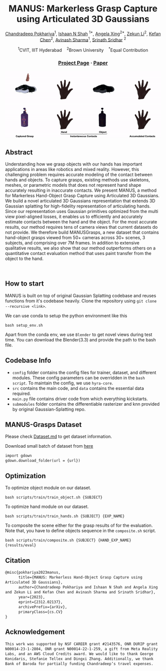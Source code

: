 <div align="center">

# <b>MANUS</b>: Markerless Grasp Capture using Articulated 3D Gaussians

[Chandradeep Pokhariya](https://coreqode.github.io/)<sup>1</sup>, [Ishaan N Shah](https://ishaanshah.xyz/) <sup>1*</sup>, [Angela Xing](https://xing-angela.github.io/)<sup>2*</sup>, [Zekun Li](https://kunkun0w0.github.io/)<sup>2</sup>, [Kefan Chen](https://arthurchen0518.github.io/)<sup>2</sup>, [Avinash Sharma](https://3dcomputervision.github.io/about/)<sup>1</sup>, [Srinath Sridhar](https://cs.brown.edu/people/ssrinath/) <sup>2</sup>

<sup>1</sup>CVIT, IIIT Hyderabad &nbsp;&nbsp; <sup>2</sup>Brown University &nbsp;&nbsp; <sup>*</sup>Equal Contribution 

### [Project Page](https://ivl.cs.brown.edu/research/manus.html) · [Paper](https://arxiv.org/pdf/2312.02137)

</div>

<img src="./assets/teaser.gif" width="1000" alt="Teaser Animation">

<br>

## Abstract
Understanding how we grasp objects with our hands has important applications in areas like robotics and mixed reality. However, this challenging problem requires accurate modeling of the contact between hands and objects. To capture grasps, existing methods use skeletons, meshes, or parametric models that does not represent hand shape accurately resulting in inaccurate contacts. We present MANUS, a method for Markerless Hand-Object Grasp Capture using Articulated 3D Gaussians. We build a novel articulated 3D Gaussians representation that extends 3D Gaussian splatting for high-fidelity representation of articulating hands. Since our representation uses Gaussian primitives optimized from the multi view pixel-aligned losses, it enables us to efficiently and accurately estimate contacts between the hand and the object. For the most accurate results, our method requires tens of camera views that current datasets do not provide. We therefore build MANUSGrasps, a new dataset that contains hand-object grasps viewed from 50+ cameras across 30+ scenes, 3 subjects, and comprising over 7M frames. In addition to extensive qualitative results, we also show that our method outperforms others on a quantitative contact evaluation method that uses paint transfer from the object to the hand.

<br> 

## How to start
MANUS is built on top of original Gaussian Splatting codebase and reuses functions from it's codebase heavily. 
Clone the repository using `git clone --recursive <link>`. 

We can use conda to setup the python environment like this
```
bash setup_env.sh
```

Apart from the conda env, we use `Blender` to get novel views during test time. You can download the Blender(3.3) and provide the path to the bash file. 

## Codebase Info
- `config` folder contains the config files for trainer, dataset, and different modules. These config parameters can be overridden in the `bash script`. To maintain the config, we use `hyra-core`.
- `src` contains the main code, and `data` contains the essential data required. 
- `main.py` file contains driver code from which everything kickstarts. 
- `submodules` folder contains the differentiable rasterizer and knn provided by original Gaussian-Splatting repo. 

## MANUS-Grasps Dataset
Please check [Dataset.md](Dataset.md) to get dataset information. 

Download small batch of dataset from [here](https://drive.google.com/drive/folders/15ihoMdU0PFUNkJSJxBpdrMy1lNT7fASu?usp=sharing)

```
import gdown
gdown.download_folder(url = {url})
```


## Optimization

To optimize object module on our dataset. 
```
bash scripts/train/train_object.sh {SUBJECT}
```

To optimize hand module on our dataset. 
```
bash scripts/train/train_hands.sh {SUBJECT} {EXP_NAME}
```

To composite the scene either for the grasp results of for the evaluation. Note that, you have to define objects sequence in the `composite.sh` script. 
```
bash scripts/train/composite.sh {SUBJECT} {HAND_EXP_NAME} {results/eval}
```

## Citation
```
@misc{pokhariya2023manus,
      title={MANUS: Markerless Hand-Object Grasp Capture using Articulated 3D Gaussians}, 
      author={Chandradeep Pokhariya and Ishaan N Shah and Angela Xing and Zekun Li and Kefan Chen and Avinash Sharma and Srinath Sridhar},
      year={2023},
      eprint={2312.02137},
      archivePrefix={arXiv},
      primaryClass={cs.CV}
}
```

## Acknowledgement
```
This work was supported by NSF CAREER grant #2143576, ONR DURIP grant N00014-23-1-2804, ONR grant N00014-22-1-259, a gift from Meta Reality Labs, and an AWS Cloud Credits award. We would like to thank George Konidaris, Stefanie Tellex and Dingxi Zhang. Additionally, we thank Bank of Baroda for partially funding Chandradeep’s travel expenses.
```

